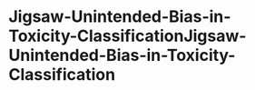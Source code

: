 # Jigsaw-Unintended-Bias-in-Toxicity-ClassificationJigsaw-Unintended-Bias-in-Toxicity-Classification
